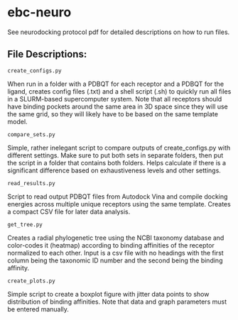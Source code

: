 # ebc-neuro

See neurodocking protocol pdf for detailed descriptions on how to run files.

## File Descriptions:
```
create_configs.py
```
When run in a folder with a PDBQT for each receptor and a PDBQT for the ligand, creates config files (.txt) and a shell script (.sh) to quickly run all files in a SLURM-based supercomputer system. Note that all receptors should have binding pockets around the same area in 3D space since they will use the same grid, so they will likely have to be based on the same template model.
```
compare_sets.py
```
Simple, rather inelegant script to compare outputs of create_configs.py with different settings. Make sure to put both sets in separate folders, then put the script in a folder that contains both folders. Helps calculate if there is a significant difference based on exhaustiveness levels and other settings.
```
read_results.py
```
Script to read output PDBQT files from Autodock Vina and compile docking energies across multiple unique receptors using the same template. Creates a compact CSV file for later data analysis.
```
get_tree.py
```
Creates a radial phylogenetic tree using the NCBI taxonomy database and color-codes it (heatmap) according to binding affinities of the receptor normalized to each other. Input is a csv file with no headings with the first column being the taxonomic ID number and the second being the binding affinity.
```
create_plots.py
```
Simple script to create a boxplot figure with jitter data points to show distribution of binding affinities. Note that data and graph parameters must be entered manually.
